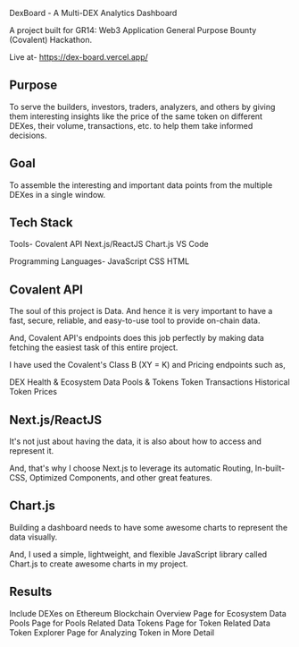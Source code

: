DexBoard - A Multi-DEX Analytics Dashboard


A project built for GR14: Web3 Application General Purpose Bounty (Covalent) Hackathon.

Live at- https://dex-board.vercel.app/


Purpose
-------
To serve the builders, investors, traders, analyzers, and others by giving them interesting insights like the price of the same token on different DEXes, their volume, transactions, etc. to help them take informed decisions.


Goal
----
To assemble the interesting and important data points from the multiple DEXes in a single window. 


Tech Stack
----------
Tools-
Covalent API
Next.js/ReactJS
Chart.js
VS Code

Programming Languages-
JavaScript
CSS
HTML

Covalent API
------------

The soul of this project is Data. And hence it is very important to have a fast, secure, reliable, and easy-to-use tool to provide on-chain data.

And, Covalent API's endpoints does this job perfectly by making data fetching the easiest task of this entire project.

I have used the Covalent's Class B (XY = K) and Pricing endpoints such as,

DEX Health & Ecosystem Data
Pools & Tokens
Token Transactions
Historical Token Prices

Next.js/ReactJS
---------------

It's not just about having the data, it is also about how to access and represent it.

And, that's why I choose Next.js to leverage its automatic Routing, In-built-CSS, Optimized Components, and other great features.

Chart.js
--------

Building a dashboard needs to have some awesome charts to represent the data visually.

And, I used a simple, lightweight, and flexible JavaScript library called Chart.js to create awesome charts in my project.   


Results
-------
Include DEXes on Ethereum Blockchain
Overview Page for Ecosystem Data
Pools Page for Pools Related Data
Tokens Page for Token Related Data
Token Explorer Page for Analyzing Token in More Detail
